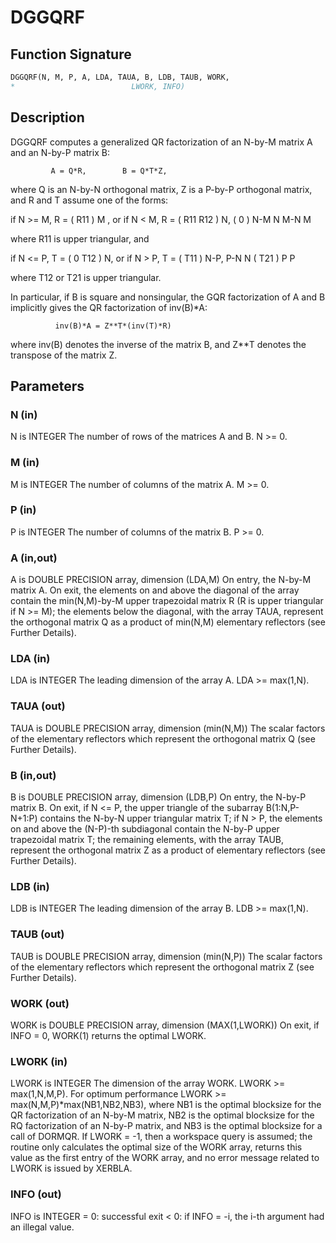 # DGGQRF

## Function Signature

```fortran
DGGQRF(N, M, P, A, LDA, TAUA, B, LDB, TAUB, WORK,
*                          LWORK, INFO)
```

## Description


 DGGQRF computes a generalized QR factorization of an N-by-M matrix A
 and an N-by-P matrix B:

             A = Q*R,        B = Q*T*Z,

 where Q is an N-by-N orthogonal matrix, Z is a P-by-P orthogonal
 matrix, and R and T assume one of the forms:

 if N >= M,  R = ( R11 ) M  ,   or if N < M,  R = ( R11  R12 ) N,
                 (  0  ) N-M                         N   M-N
                    M

 where R11 is upper triangular, and

 if N <= P,  T = ( 0  T12 ) N,   or if N > P,  T = ( T11 ) N-P,
                  P-N  N                           ( T21 ) P
                                                      P

 where T12 or T21 is upper triangular.

 In particular, if B is square and nonsingular, the GQR factorization
 of A and B implicitly gives the QR factorization of inv(B)*A:

              inv(B)*A = Z**T*(inv(T)*R)

 where inv(B) denotes the inverse of the matrix B, and Z**T denotes the
 transpose of the matrix Z.

## Parameters

### N (in)

N is INTEGER The number of rows of the matrices A and B. N >= 0.

### M (in)

M is INTEGER The number of columns of the matrix A. M >= 0.

### P (in)

P is INTEGER The number of columns of the matrix B. P >= 0.

### A (in,out)

A is DOUBLE PRECISION array, dimension (LDA,M) On entry, the N-by-M matrix A. On exit, the elements on and above the diagonal of the array contain the min(N,M)-by-M upper trapezoidal matrix R (R is upper triangular if N >= M); the elements below the diagonal, with the array TAUA, represent the orthogonal matrix Q as a product of min(N,M) elementary reflectors (see Further Details).

### LDA (in)

LDA is INTEGER The leading dimension of the array A. LDA >= max(1,N).

### TAUA (out)

TAUA is DOUBLE PRECISION array, dimension (min(N,M)) The scalar factors of the elementary reflectors which represent the orthogonal matrix Q (see Further Details).

### B (in,out)

B is DOUBLE PRECISION array, dimension (LDB,P) On entry, the N-by-P matrix B. On exit, if N <= P, the upper triangle of the subarray B(1:N,P-N+1:P) contains the N-by-N upper triangular matrix T; if N > P, the elements on and above the (N-P)-th subdiagonal contain the N-by-P upper trapezoidal matrix T; the remaining elements, with the array TAUB, represent the orthogonal matrix Z as a product of elementary reflectors (see Further Details).

### LDB (in)

LDB is INTEGER The leading dimension of the array B. LDB >= max(1,N).

### TAUB (out)

TAUB is DOUBLE PRECISION array, dimension (min(N,P)) The scalar factors of the elementary reflectors which represent the orthogonal matrix Z (see Further Details).

### WORK (out)

WORK is DOUBLE PRECISION array, dimension (MAX(1,LWORK)) On exit, if INFO = 0, WORK(1) returns the optimal LWORK.

### LWORK (in)

LWORK is INTEGER The dimension of the array WORK. LWORK >= max(1,N,M,P). For optimum performance LWORK >= max(N,M,P)*max(NB1,NB2,NB3), where NB1 is the optimal blocksize for the QR factorization of an N-by-M matrix, NB2 is the optimal blocksize for the RQ factorization of an N-by-P matrix, and NB3 is the optimal blocksize for a call of DORMQR. If LWORK = -1, then a workspace query is assumed; the routine only calculates the optimal size of the WORK array, returns this value as the first entry of the WORK array, and no error message related to LWORK is issued by XERBLA.

### INFO (out)

INFO is INTEGER = 0: successful exit < 0: if INFO = -i, the i-th argument had an illegal value.

